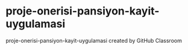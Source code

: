 # proje-onerisi-pansiyon-kayit-uygulamasi
proje-onerisi-pansiyon-kayit-uygulamasi created by GitHub Classroom
